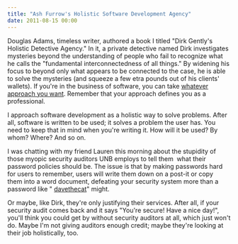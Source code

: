```yaml
---
title: "Ash Furrow's Holistic Software Development Agency"
date: 2011-08-15 00:00
---
```


Douglas Adams, timeless writer, authored a book I titled "Dirk Gently's Holistic Detective Agency." In it, a private detective named Dirk investigates mysteries beyond the understanding of people who fail to recognize what he calls the "fundamental interconnectedness of all things." By widening his focus to beyond only what appears to be connected to the case, he is able to solve the mysteries (and squeeze a few etra pounds out of his clients' wallets). If you're in the business of software, you can take [whatever approach you want](https://ashfurrow.com/index.php/2011/07/creating-software/). Remember that your approach defines you as a professional.

I approach software development as a holistic way to solve problems. After all, software is written to be used; it solves a problem the user has. You need to keep that in mind when you're writing it. How will it be used? By whom? Where? And so on.

I was chatting with my friend Lauren this morning about the stupidity of those myopic security auditors UNB employs to tell them &nbsp;what their password policies should be. The issue is that by making passwords hard for users to remember, users will write them down on a post-it or copy them&nbsp;into a word document, defeating your security system more than a password like " [davethecat](http://xkcd.com/936/)" might.

Or maybe, like Dirk, they're only justifying their services. After all, if your security audit comes back and it says "You're secure! Have a nice day!", you'll think you could get by without security auditors at all, which just won't do. Maybe I'm not giving auditors enough credit; maybe they're looking at their job&nbsp;holistically, too.

<!-- more -->
